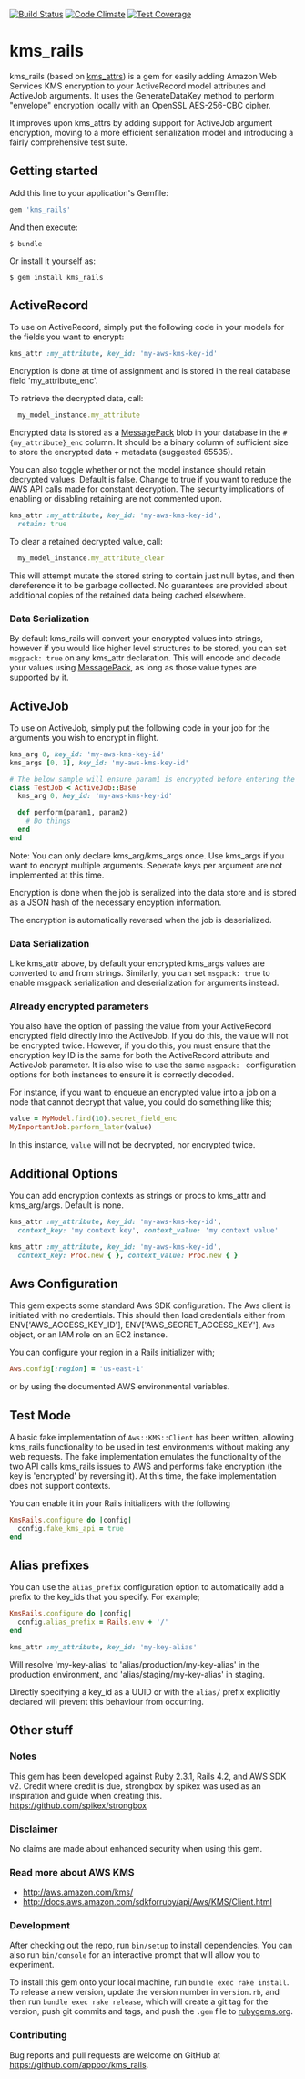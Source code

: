 [![Build Status](https://travis-ci.org/appbot/kms_rails.svg)](https://travis-ci.org/appbot/kms_rails)
[![Code Climate](https://codeclimate.com/github/appbot/kms_rails/badges/gpa.svg)](https://codeclimate.com/github/appbot/kms_rails) [![Test Coverage](https://codeclimate.com/github/appbot/kms_rails/badges/coverage.svg)](https://codeclimate.com/github/appbot/kms_rails/coverage)

# kms_rails

kms_rails (based on [kms_attrs](https://github.com/justinoue/kms_attrs)) is a gem for easily adding Amazon Web Services KMS encryption to your ActiveRecord model attributes and ActiveJob arguments. It uses the GenerateDataKey method to perform "envelope" encryption locally with an OpenSSL AES-256-CBC cipher.

It improves upon kms_attrs by adding support for ActiveJob argument encryption, moving to a more efficient serialization model and introducing a fairly comprehensive test suite.

## Getting started

Add this line to your application's Gemfile:

```ruby
gem 'kms_rails'
```

And then execute:

    $ bundle

Or install it yourself as:

    $ gem install kms_rails

## ActiveRecord

To use on ActiveRecord, simply put the following code in your models for the fields you want to encrypt:
```ruby
kms_attr :my_attribute, key_id: 'my-aws-kms-key-id'
```
Encryption is done at time of assignment and is stored in the real database field 'my_attribute_enc'.

To retrieve the decrypted data, call:
```ruby
  my_model_instance.my_attribute
```

Encrypted data is stored as a [MessagePack](https://github.com/msgpack/msgpack-ruby) blob in your database in the `#{my_attribute}_enc` column. It should be a binary column of sufficient size to store the encrypted data + metadata (suggested 65535).

You can also toggle whether or not the model instance should retain decrypted values. Default is false. Change to true if you want to reduce the AWS API calls made for constant decryption. The security implications of enabling or disabling retaining are not commented upon.
```ruby
kms_attr :my_attribute, key_id: 'my-aws-kms-key-id',
  retain: true
```

To clear a retained decrypted value, call:
```ruby
  my_model_instance.my_attribute_clear
```

This will attempt mutate the stored string to contain just null bytes, and then dereference it to be garbage collected. No guarantees are provided about additional copies of the retained data being cached elsewhere.

### Data Serialization

By default kms_rails will convert your encrypted values into strings, however if you would like higher level structures to be stored, you can set `msgpack: true` on any kms_attr declaration. This will encode and decode your values using [MessagePack](https://github.com/msgpack/msgpack-ruby), as long as those value types are supported by it.

## ActiveJob

To use on ActiveJob, simply put the following code in your job for the arguments you wish to encrypt in flight.
```ruby
kms_arg 0, key_id: 'my-aws-kms-key-id'
kms_args [0, 1], key_id: 'my-aws-kms-key-id'

# The below sample will ensure param1 is encrypted before entering the job store
class TestJob < ActiveJob::Base
  kms_arg 0, key_id: 'my-aws-kms-key-id'

  def perform(param1, param2)
    # Do things
  end
end
```

Note: You can only declare kms_arg/kms_args once. Use kms_args if you want to encrypt multiple arguments. Seperate keys per argument are not implemented at this time.

Encryption is done when the job is seralized into the data store and is stored as a JSON hash of the necessary encyption information.

The encryption is automatically reversed when the job is deserialized.

### Data Serialization

Like kms_attr above, by default your encrypted kms_args values are converted to and from strings. Similarly, you can set `msgpack: true` to enable msgpack serialization and deserialization for arguments instead.

### Already encrypted parameters

You also have the option of passing the value from your ActiveRecord encrypted field directly into the ActiveJob. If you do this, the value will not be encrypted twice. However, if you do this, you must ensure that the encryption key ID is the same for both the ActiveRecord attribute and ActiveJob parameter. It is also wise to use the same `msgpack: ` configuration options for both instances to ensure it is correctly decoded.

For instance, if you want to enqueue an encrypted value into a job on a node that cannot decrypt that value, you could do something like this;

```ruby
value = MyModel.find(10).secret_field_enc
MyImportantJob.perform_later(value)
```

In this instance, `value` will not be decrypted, nor encrypted twice.

## Additional Options
You can add encryption contexts as strings or procs to kms_attr and kms_arg/args. Default is none.
```ruby
kms_attr :my_attribute, key_id: 'my-aws-kms-key-id',
  context_key: 'my context key', context_value: 'my context value'

kms_attr :my_attribute, key_id: 'my-aws-kms-key-id',
  context_key: Proc.new { }, context_value: Proc.new { }
```

## Aws Configuration
This gem expects some standard Aws SDK configuration. The Aws client is initiated with no credentials. This should then load credentials either from ENV['AWS_ACCESS_KEY_ID'], ENV['AWS_SECRET_ACCESS_KEY'], `Aws` object, or an IAM role on an EC2 instance.

You can configure your region in a Rails initializer with;
```ruby
Aws.config[:region] = 'us-east-1'
```

or by using the documented AWS environmental variables.

## Test Mode

A basic fake implementation of `Aws::KMS::Client` has been written, allowing kms_rails functionality to be used in test environments without making any web requests. The fake implementation emulates the functionality of the two API calls kms_rails issues to AWS and performs fake encryption (the key is 'encrypted' by reversing it). At this time, the fake implementation does not support contexts.

You can enable it in your Rails initializers with the following
```ruby
KmsRails.configure do |config|
  config.fake_kms_api = true
end
```

## Alias prefixes

You can use the `alias_prefix` configuration option to automatically add a prefix to the key_ids that you specify. For example;

```ruby
KmsRails.configure do |config|
  config.alias_prefix = Rails.env + '/'
end

kms_attr :my_attribute, key_id: 'my-key-alias'
```

Will resolve 'my-key-alias' to 'alias/production/my-key-alias' in the production environment, and 'alias/staging/my-key-alias' in staging.

Directly specifying a key_id as a UUID or with the `alias/` prefix explicitly declared will prevent this behaviour from occurring.

## Other stuff

### Notes
This gem has been developed against Ruby 2.3.1, Rails 4.2, and AWS SDK v2. Credit where credit is due, strongbox by spikex was used as an inspiration and guide when creating this. https://github.com/spikex/strongbox

### Disclaimer
No claims are made about enhanced security when using this gem.

### Read more about AWS KMS
* http://aws.amazon.com/kms/
* http://docs.aws.amazon.com/sdkforruby/api/Aws/KMS/Client.html

### Development

After checking out the repo, run `bin/setup` to install dependencies. You can also run `bin/console` for an interactive prompt that will allow you to experiment.

To install this gem onto your local machine, run `bundle exec rake install`. To release a new version, update the version number in `version.rb`, and then run `bundle exec rake release`, which will create a git tag for the version, push git commits and tags, and push the `.gem` file to [rubygems.org](https://rubygems.org).

### Contributing

Bug reports and pull requests are welcome on GitHub at https://github.com/appbot/kms_rails.
